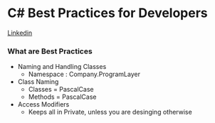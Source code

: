 # C# Best Practices for Developers
[Linkedin](https://www.linkedin.com/learning/c-sharp-best-practices-for-developers/what-you-should-know-before-watching)


### What are Best Practices

* Naming and Handling Classes
  - Namespace : Company.ProgramLayer
* Class Naming
  - Classes = PascalCase
  - Methods = PascalCase
* Access Modifiers
  - Keeps all in Private, unless you are desinging otherwise
  
